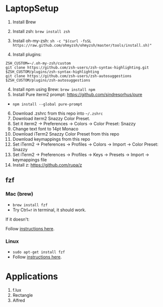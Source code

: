 # LaptopSetup

1. Install Brew
2. Install zsh: `brew install zsh`
3. Install oh-my-zsh: `sh -c "$(curl -fsSL https://raw.github.com/ohmyzsh/ohmyzsh/master/tools/install.sh)"`

3. Install plugins:

```
ZSH_CUSTOM=~/.oh-my-zsh/custom
git clone https://github.com/zsh-users/zsh-syntax-highlighting.git $ZSH_CUSTOM/plugins/zsh-syntax-highlighting
git clone https://github.com/zsh-users/zsh-autosuggestions $ZSH_CUSTOM/plugins/zsh-autosuggestions
```

4. Install npm using Brew: `brew install npm`
5. Install Pure iterm2 prompt: https://github.com/sindresorhus/pure

- `npm install --global pure-prompt`

6. Download .zshrc from this repo into `~/.zshrc`
7. Download iterm2 Snazzy Color Preset.
8. Set it iterm2 -> Preferences -> Colors -> Color Preset: Snazzy
9. Change text font to 14pt Monaco
10. Download iTerm2 Snazzy Color Preset from this repo
11. Download keymappings from this repo
12. Set iTerm2 -> Preferences -> Profiles -> Colors -> Import -> Color Preset: Snazzy
13. Set iTerm2 -> Preferences -> Profiles -> Keys -> Presets -> Import -> keymappings file
14. Install z: https://github.com/rupa/z

## fzf

### Mac (brew)

- `brew install fzf`
- Try Ctrl+r in terminal, it should work.

If it doesn't:

Follow [instructions here](https://github.com/junegunn/fzf#using-git).

### Linux

- `sudo apt-get install fzf`
- Follow [instructions here](https://github.com/junegunn/fzf#using-git).

# Applications

1. f.lux
2. Rectangle
3. Alfred
